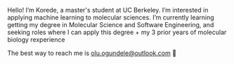  Hello! I’m Korede, a master's student at UC Berkeley. I’m interested in applying machine learning to molecular sciences.
I’m currently learning getting my degree in Molecular Science and Software Engineering, and seeking roles where I can apply 
this degree + my 3 prior years of molecular biology rexperience

The best way to reach me is olu.ogundele@outlook.com 🙂

<!---
koreogundele/koreogundele is a ✨ special ✨ repository because its `README.md` (this file) appears on your GitHub profile.
You can click the Preview link to take a look at your changes.
--->
